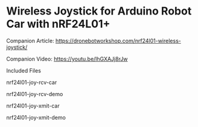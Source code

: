 # Wireless Joystick for Arduino Robot Car with nRF24L01+
 
Companion Article: https://dronebotworkshop.com/nrf24l01-wireless-joystick/

Companion Video: https://youtu.be/lhGXAJj8rJw

Included Files

nrf24l01-joy-rcv-car

nrf24l01-joy-rcv-demo

nrf24l01-joy-xmit-car

nrf24l01-joy-xmit-demo
